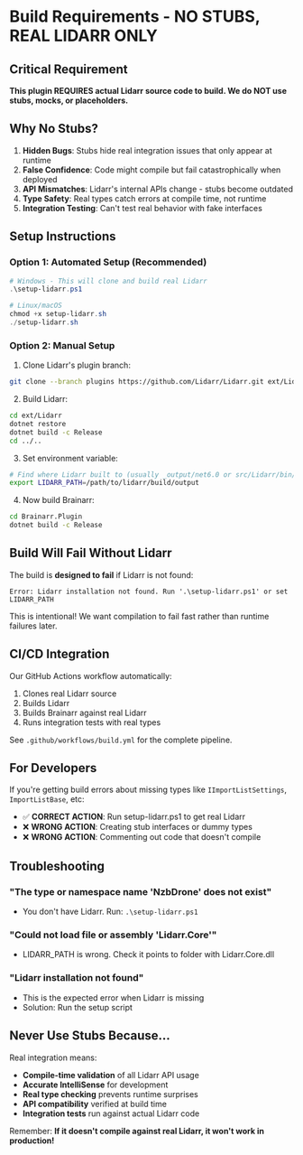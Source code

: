 # Build Requirements - NO STUBS, REAL LIDARR ONLY

## Critical Requirement

**This plugin REQUIRES actual Lidarr source code to build. We do NOT use stubs, mocks, or placeholders.**

## Why No Stubs?

1. **Hidden Bugs**: Stubs hide real integration issues that only appear at runtime
2. **False Confidence**: Code might compile but fail catastrophically when deployed
3. **API Mismatches**: Lidarr's internal APIs change - stubs become outdated
4. **Type Safety**: Real types catch errors at compile time, not runtime
5. **Integration Testing**: Can't test real behavior with fake interfaces

## Setup Instructions

### Option 1: Automated Setup (Recommended)

```powershell
# Windows - This will clone and build real Lidarr
.\setup-lidarr.ps1

# Linux/macOS
chmod +x setup-lidarr.sh
./setup-lidarr.sh
```

### Option 2: Manual Setup

1. Clone Lidarr's plugin branch:
```bash
git clone --branch plugins https://github.com/Lidarr/Lidarr.git ext/Lidarr
```

2. Build Lidarr:
```bash
cd ext/Lidarr
dotnet restore
dotnet build -c Release
cd ../..
```

3. Set environment variable:
```bash
# Find where Lidarr built to (usually _output/net6.0 or src/Lidarr/bin/Release/net6.0)
export LIDARR_PATH=/path/to/lidarr/build/output
```

4. Now build Brainarr:
```bash
cd Brainarr.Plugin
dotnet build -c Release
```

## Build Will Fail Without Lidarr

The build is **designed to fail** if Lidarr is not found:

```text
Error: Lidarr installation not found. Run '.\setup-lidarr.ps1' or set LIDARR_PATH
```

This is intentional! We want compilation to fail fast rather than runtime failures later.

## CI/CD Integration

Our GitHub Actions workflow automatically:
1. Clones real Lidarr source
2. Builds Lidarr
3. Builds Brainarr against real Lidarr
4. Runs integration tests with real types

See `.github/workflows/build.yml` for the complete pipeline.

## For Developers

If you're getting build errors about missing types like `IImportListSettings`, `ImportListBase`, etc:
- ✅ **CORRECT ACTION**: Run setup-lidarr.ps1 to get real Lidarr
- ❌ **WRONG ACTION**: Creating stub interfaces or dummy types
- ❌ **WRONG ACTION**: Commenting out code that doesn't compile

## Troubleshooting

### "The type or namespace name 'NzbDrone' does not exist"
- You don't have Lidarr. Run: `.\setup-lidarr.ps1`

### "Could not load file or assembly 'Lidarr.Core'"
- LIDARR_PATH is wrong. Check it points to folder with Lidarr.Core.dll

### "Lidarr installation not found"
- This is the expected error when Lidarr is missing
- Solution: Run the setup script

## Never Use Stubs Because...

Real integration means:
- **Compile-time validation** of all Lidarr API usage
- **Accurate IntelliSense** for development
- **Real type checking** prevents runtime surprises
- **API compatibility** verified at build time
- **Integration tests** run against actual Lidarr code

Remember: **If it doesn't compile against real Lidarr, it won't work in production!**
